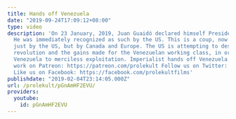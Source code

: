 ```yaml
---
title: Hands off Venezuela
date: "2019-09-24T17:09:12+08:00"
type: video
description: 'On 23 January, 2019, Juan Guaidó declared himself President of Venezuela.
  He was immediately recognized as such by the US. This is a coup, now backed not
  just by the US, but by Canada and Europe. The US is attempting to destroy the Bolivarian
  revolution and the gains made for the Venezuelan working class, in order to subject
  Venezuela to merciless exploitation. Imperialist hands off Venezuela! Support our
  work on Patreon: https://patreon.com/prolekult Follow us on Twitter: https://twitter.com/prolekultfilms
  Like us on Facebook: https://facebook.com/prolekultfilms'
publishdate: "2019-02-04T23:14:05.000Z"
url: /prolekult/pGnAmHF2EVU/
providers:
  youtube:
    id: pGnAmHF2EVU
---
```

